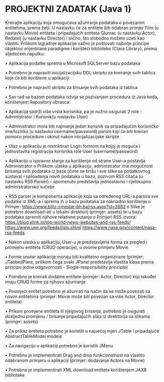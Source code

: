# PROJEKTNI ZADATAK (Java 1)
Kreirajte aplikaciju koja omogućava ažuriranje podataka o povezanim entitetima, prema želji. U nastavku će za entitete biti odabran primjer Film (u nastavku Movie) entiteta i pripadajućih entiteta Glumac (u nastavku Actor), Redatelj (u nastavku Director) i slično, što slobodno možete uzeti kao vlastiti.
Prilikom izgradnje aplikacije važno je poštovati najbolje principe objektno orijentirane paradigme i korišteći biblioteke (Class Library), prema sljedećem naputku:

• Aplikacija podatke sprema u Microsoft SQLServer bazu podataka

• Potrebno je napraviti inicijalizacijsku DDL skriptu za kreiranje svih tablica koje će biti korištene u aplikaciji

• Potrebno je napraviti skriptu za brisanje svih podataka iz tablica

• Sav rad sa bazom podataka odvija se pozivanjem procedura iz Java koda, korištenjem Repository obrasca

• Aplikacija sadrži više vrsta korisnika, pa je nužno osigurati 2 role - Administrator i Korisnik(u nastavku User)

• Administrator mora biti najmanje jedan korisnik sa pripadajućim korisničko ime/lozinka (u nastavku username/password) parom koji će biti kreiran pomoću procedure i okinut nakon inicijalizacijske skripte

• Ulaz u aplikaciju je restriktiran Login formom na kojoj je moguća i jednostavna registracija korisnika role User (username/password)

• Aplikaciju u ispravno stanje za korištenje od strane User-a postavlja Administrator
  o Prilikom ulaska u aplikaciju, administrator ima mogućnost brisanja svih podataka iz baze (čime se brišu i sve slike sa podatkovnog sustava) i uploadanja novih podataka u bazu, pozivom RSS čitača (u nastavku RSS Parser) - spomenuto predstavlja jednostavno i cjelokupno administratorsko sučelje

• RSS parser je komponenta aplikacije koja sa određenog URL-a parsira sve podatke iz XML-a i sprema ih u bazu podataka za naknadno korištenje
  o Primjer: https://www.blitz-cinestar-bh.ba/rss.aspx?id=2682
  o Slike je potrebno download-ati u lokalni direktorij (primjer: assets) te u bazu podataka spremiti njihove relativne putanje
  o Primjeri RSS izvora:
  https://blog.elink.io/top-world-news-websites-and-rss-feeds/
  https://www.uen.org/feeds/lists.shtml
  https://www.nasa.gov/content/nasa-rss-feeds
  
• Nakon ulaska u aplikaciju, User-u je predstavljena forma za pregled i promjenu entiteta (CRUD operacije), u ovome primjeru Movie

• Forme unutar aplikacije moraju biti kvalitetno organizirane (primjer: JTabbedPane, prilikom čega svaki JPanel predstavlja vlastita klasa prema principu 
jedne odgovornosti - Single-responsibility principle)

• Potrebno je kreirati dodatne entitete (primjer: Actor, Director) koji također imaju CRUD forme za njihovo ažuriranje

• Postojeći entitet potrebno je ažurirati na način da se može povezati sa novim entitetima (primjer: Movie može biti povezan sa više Actor, Director entiteta)

• Prikom promjene entiteta ili njegovog brisanja, potrebno je osigurati dosljednu promjenu / brisanje pripadajućih slika iz direktorija sa slikama (primjer: assets)

• Za prikaz entiteta potrebno je koristiti u najvećoj mjeri JTable i pripadajuće AbstractTableModel modele

• Za navigaciju u aplikaciji potrebno je koristiti JMenu

• Potrebno je implementirati Drag and drop funkcionalnost na vlastito odabranom primjeru u aplikaciji (primjer: dodavanje Actora na Movie)

• Potrebno je implementirati XML download entiteta korištenjem JAXB biblioteke
